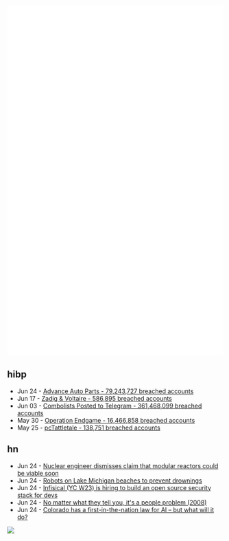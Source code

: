 ![Metrics](https://raw.githubusercontent.com/phixion/phixion/master/metrics.svg)

## hibp

<!--
for https://github.com/phixion/phixion/blob/main/.github/workflows/feeds.yml
-->
<!--START_SECTION:haveibeenpwnd-->
- Jun 24 - [Advance Auto Parts - 79,243,727 breached accounts](https://haveibeenpwned.com/PwnedWebsites#AdvanceAutoParts)
- Jun 17 - [Zadig & Voltaire - 586,895 breached accounts](https://haveibeenpwned.com/PwnedWebsites#ZadigVoltaire)
- Jun 03 - [Combolists Posted to Telegram - 361,468,099 breached accounts](https://haveibeenpwned.com/PwnedWebsites#TelegramCombolists)
- May 30 - [Operation Endgame - 16,466,858 breached accounts](https://haveibeenpwned.com/PwnedWebsites#OperationEndgame)
- May 25 - [pcTattletale - 138,751 breached accounts](https://haveibeenpwned.com/PwnedWebsites#pcTattletale)
<!--END_SECTION:haveibeenpwnd-->

## hn

<!--
for https://github.com/phixion/phixion/blob/main/.github/workflows/feeds.yml
-->
<!--START_SECTION:hn-->
- Jun 24 - [Nuclear engineer dismisses claim that modular reactors could be viable soon](https://www.theguardian.com/australia-news/article/2024/jun/21/peter-dutton-coalition-nuclear-policy-engineer-small-modular-reactors-no-commercially-viable)
- Jun 24 - [Robots on Lake Michigan beaches to prevent drownings](https://www.mlive.com/news/kalamazoo/2024/06/lifesaving-robots-arrive-on-lake-michigan-beaches-to-prevent-drownings.html)
- Jun 24 - [Infisical (YC W23) is hiring to build an open source security stack for devs](https://www.ycombinator.com/companies/infisical/jobs/0tvPmoc-full-stack-engineer)
- Jun 24 - [No matter what they tell you, it's a people problem (2008)](https://blog.codinghorror.com/no-matter-what-they-tell-you-its-a-people-problem/)
- Jun 24 - [Colorado has a first-in-the-nation law for AI – but what will it do?](https://www.cpr.org/2024/06/17/colorado-artificial-intelligence-law-implementation-ramifications/)
<!--END_SECTION:hn-->

<!--
for https://yhype.me
-->
![](https://hit.yhype.me/github/profile?user_id=13013670)
